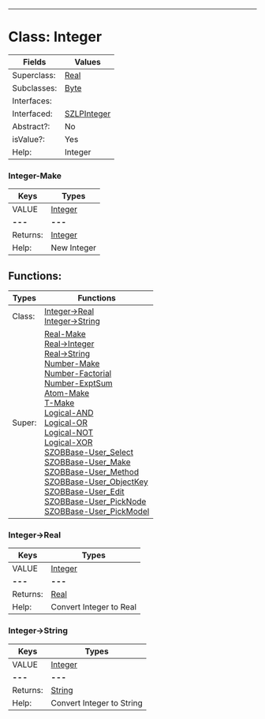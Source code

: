 ---------

# Class:	Integer

| Fields | Values |
| --------- | --------- |
| Superclass: | [Real](Real.html) |
| Subclasses: | [Byte](Byte.html) |
| Interfaces: |  |
| Interfaced: | [SZLPInteger](SZLPInteger.html) |
| Abstract?: | No |
| isValue?: | Yes |
| Help: | Integer |

### Integer-Make

| Keys | Types |
| --------- | --------- |
| VALUE | [Integer](Integer.html) |
| **---** | **---** |
| Returns: | [Integer](Integer.html) |
| Help: | New Integer |


## Functions:

| Types | Functions |
| --------- | --------- |
| Class: | [Integer->Real](#Integer->Real) <br> [Integer->String](#Integer->String) |
| Super: | [Real-Make](Real.html) <br> [Real->Integer](Real.html) <br> [Real->String](Real.html) <br> [Number-Make](Number.html) <br> [Number-Factorial](Number.html) <br> [Number-ExptSum](Number.html) <br> [Atom-Make](Atom.html) <br> [T-Make](T.html) <br> [Logical-AND](Logical.html) <br> [Logical-OR](Logical.html) <br> [Logical-NOT](Logical.html) <br> [Logical-XOR](Logical.html) <br> [SZOBBase-User_Select](SZOBBase.html) <br> [SZOBBase-User_Make](SZOBBase.html) <br> [SZOBBase-User_Method](SZOBBase.html) <br> [SZOBBase-User_ObjectKey](SZOBBase.html) <br> [SZOBBase-User_Edit](SZOBBase.html) <br> [SZOBBase-User_PickNode](SZOBBase.html) <br> [SZOBBase-User_PickModel](SZOBBase.html) |


### Integer->Real

| Keys | Types |
| --------- | --------- |
| VALUE | [Integer](Integer.html) |
| **---** | **---** |
| Returns: | [Real](Real.html) |
| Help: | Convert Integer to Real |

### Integer->String

| Keys | Types |
| --------- | --------- |
| VALUE | [Integer](Integer.html) |
| **---** | **---** |
| Returns: | [String](String.html) |
| Help: | Convert Integer to String |

